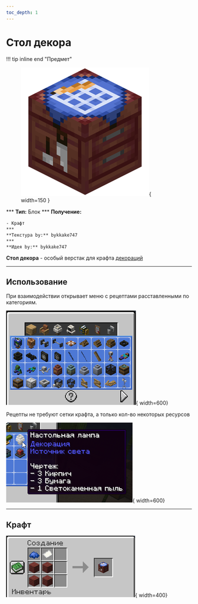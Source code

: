 ```yaml
---
toc_depth: 1
---
```


# Стол декора

!!! tip inline end "Предмет"
    <figure markdown="span">
        ![decor_table](../../assets/items/block/decor_table.png){ width=150 }
    </figure>
    ***
    **Тип:** Блок
    ***
    **Получение:**
    
    - Крафт
    ***
    **Текстура by:** bykkake747
    ***
    **Идея by:** bykkake747

**Стол декора** - особый верстак для крафта [декораций](../../../gameplay/unique/decor.md)

***

## Использование

При взаимодействии открывает меню с рецептами расставленными по категориям.

![decortablecraft](../../assets/items/items/decor_table_menu.png){ width=600}

Рецепты не требуют сетки крафта, а только кол-во некоторых ресурсов

![decorrecipedemo](../../assets/items/items/decor_recipe_demo.png){ width=600}

***
## Крафт

![decortablecraft](../../assets/crafts/decor_table_craft.png){ width=400}